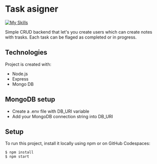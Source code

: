 
# Task asigner 

[![My Skills](https://skills.thijs.gg/icons?i=nodejs,express,javascript,mongodb,&theme=dark)](https://skills.thijs.gg)

Simple CRUD backend that let's you create users which can create notes with trasks.
Each task can be flaged as completed or in progress.
## Technologies

Project is created with:

- Node.js
- Express
- Mongo DB

## MongoDB setup

- Create a .env file with DB_URI variable
- Add your MongoDB connection string into DB_URI

## Setup

To run this project, install it locally using npm or on GitHub Codespaces:

```
$ npm install
$ npm start

```
